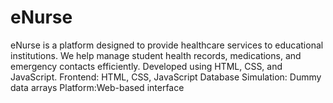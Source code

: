 # eNurse
eNurse is a platform designed to provide healthcare services to educational institutions. We help manage student health records, medications, and emergency contacts efficiently. Developed using  HTML, CSS, and JavaScript.
Frontend: HTML, CSS, JavaScript
Database Simulation: Dummy data arrays
Platform:Web-based interface
